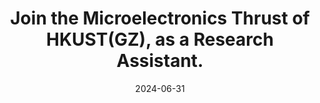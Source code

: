 ---
title: "Join the Microelectronics Thrust of HKUST(GZ), as a Research Assistant."
date: 2024-06-31
---